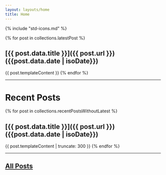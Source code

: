 ```yaml
---
layout: layouts/home
title: Home
---
```


{% include "std-icons.md" %}

{% for post in collections.latestPost %}
## [{{ post.data.title }}]({{ post.url }}) ({{post.data.date | isoDate}})
{{ post.templateContent }}
{% endfor %}

---

# Recent Posts

{% for post in collections.recentPostsWithoutLatest %}
## [{{ post.data.title }}]({{ post.url }}) ({{post.data.date | isoDate}})
{{ post.templateContent | truncate: 300 }}
{% endfor %}

---

## [All Posts](/pages/archive/)